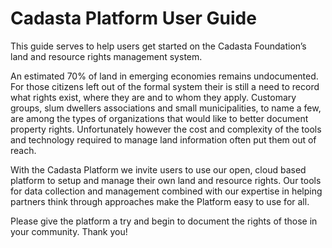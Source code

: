 # Cadasta Platform User Guide

This guide serves to help users get started on the Cadasta Foundation’s land and resource rights management system.

An estimated 70% of land in emerging economies remains undocumented.  For those citizens left out of the formal system their is still a need to record what rights exist, where they are and to whom they apply. Customary groups, slum dwellers associations and small municipalities, to name a few, are among the types of organizations that would like to better document property rights.  Unfortunately however the cost and complexity of the tools and technology required to manage land information often put them out of reach.

With the Cadasta Platform we invite users to use our open, cloud based platform to setup and manage their own land and resource rights. Our tools for data collection and management combined with our expertise in helping partners think through approaches make the Platform easy to use for all.

Please give the platform a try and begin to document the rights of those in your community. Thank you!

